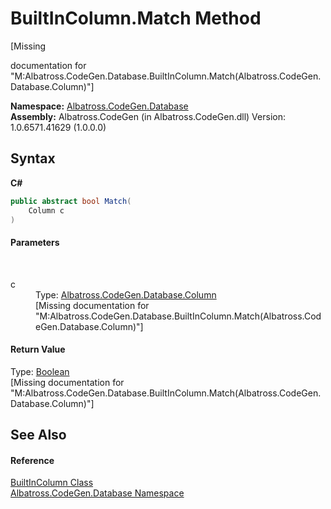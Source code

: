 # BuiltInColumn.Match Method 
 

\[Missing <summary> documentation for "M:Albatross.CodeGen.Database.BuiltInColumn.Match(Albatross.CodeGen.Database.Column)"\]

**Namespace:**&nbsp;<a href="bdf46154-2f7c-d3c3-6413-8c6484d341a9">Albatross.CodeGen.Database</a><br />**Assembly:**&nbsp;Albatross.CodeGen (in Albatross.CodeGen.dll) Version: 1.0.6571.41629 (1.0.0.0)

## Syntax

**C#**<br />
``` C#
public abstract bool Match(
	Column c
)
```


#### Parameters
&nbsp;<dl><dt>c</dt><dd>Type: <a href="a6c6b2fc-9eae-2c87-8fee-557cb9b9d1d8">Albatross.CodeGen.Database.Column</a><br />\[Missing <param name="c"/> documentation for "M:Albatross.CodeGen.Database.BuiltInColumn.Match(Albatross.CodeGen.Database.Column)"\]</dd></dl>

#### Return Value
Type: <a href="http://msdn2.microsoft.com/en-us/library/a28wyd50" target="_blank">Boolean</a><br />\[Missing <returns> documentation for "M:Albatross.CodeGen.Database.BuiltInColumn.Match(Albatross.CodeGen.Database.Column)"\]

## See Also


#### Reference
<a href="8f3ee0bb-d5d7-7677-c80e-eed6b4cf4f77">BuiltInColumn Class</a><br /><a href="bdf46154-2f7c-d3c3-6413-8c6484d341a9">Albatross.CodeGen.Database Namespace</a><br />